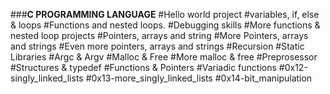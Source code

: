 ###**C PROGRAMMING LANGUAGE**
 #Hello world project
 #variables, if, else & loops
 #Functions and nested loops.
 #Debugging skills
 #More functions & nested loop projects
 #Pointers, arrays and string
 #More Pointers, arrays and strings
 #Even more pointers, arrays and strings
 #Recursion
 #Static Libraries
 #Argc & Argv
 #Malloc & Free
 #More malloc & free
 #Preprosessor
 #Structures & typedef
 #Functions & Pointers
 #Variadic functions
 #0x12-singly_linked_lists
 #0x13-more_singly_linked_lists
 #0x14-bit_manipulation
